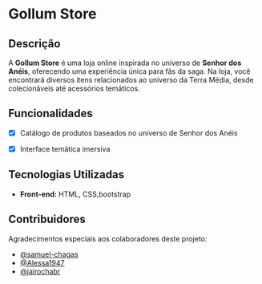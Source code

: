 # Gollum Store

## Descrição
A **Gollum Store** é uma loja online inspirada no universo de **Senhor dos Anéis**, oferecendo uma experiência única para fãs da saga. Na loja, você encontrará diversos itens relacionados ao universo da Terra Média, desde colecionáveis até acessórios temáticos.

## Funcionalidades
- [x] Catálogo de produtos baseados no universo de Senhor dos Anéis
- [x] Interface temática imersiva


## Tecnologias Utilizadas
- **Front-end:** HTML, CSS,bootstrap



## Contribuidores
Agradecimentos especiais aos colaboradores deste projeto:
- [@samuel-chagas](https://github.com/samuel-chagas)
- [@Alessa1947](https://github.com/Alessa1947)
- [@jairochabr](https://github.com/jairochabr)
